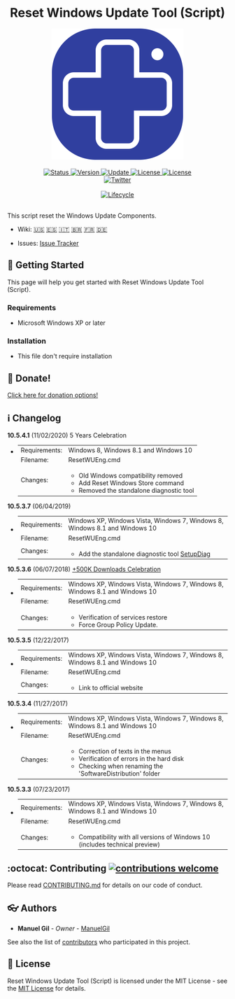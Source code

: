 <div align="center">
	<h1> Reset Windows Update Tool (Script) </h1>
</div>

<div align="center">
	<a href="https://wureset.com/downloads.php" target="_blank">
		<img src="https://github.com/ManuelGil/Reset-Windows-Update-Tool/blob/master/docs/images/wureset.png?raw=true" alt="Logo" height="300" width="300">
	</a>
</div>
<br />
<div align="center">
	<a href="#changelog">
		<img src="https://img.shields.io/badge/stability-frozen-blue.svg" alt="Status">
	</a>
	<a href="#changelog">
		<img src="https://img.shields.io/badge/release-v10.5.4.1-blue.svg" alt="Version">
	</a>
	<a href="#changelog">
		<img src="https://img.shields.io/badge/update-november-yellowgreen.svg" alt="Update">
	</a>
	<a href="https://gallery.technet.microsoft.com/scriptcenter/Reset-Windows-Update-Agent-d824badc" target="_blank">
		<img src="https://img.shields.io/badge/downloads-%2B570K-green.svg" alt="License">
	</a>
	<a href="#license">
		<img src="https://img.shields.io/badge/license-MIT%20License-green.svg" alt="License">
	</a>
</div>

<div align="center">
	<a href="https://twitter.com/intent/follow?screen_name=wureset">
		<img src="https://img.shields.io/twitter/follow/wureset.svg?style=social" alt="Twitter">
	</a>
</div>
<br />
<div align="center">
	<a href="https://support.microsoft.com/en-us/help/13853/windows-lifecycle-fact-sheet">
		<img src="https://github.com/ManuelGil/Reset-Windows-Update-Tool/blob/master/docs/images/lifecycle.png?raw=true" alt="Lifecycle">
	</a>
</div>
<br />

This script reset the Windows Update Components.

- Wiki: [:us:] [:es:] [:it:] [:brazil:] [:fr:] [:de:]

- Issues: [Issue Tracker](https://github.com/ManuelGil/Reset-Windows-Update-Tool/issues)

## :traffic_light: Getting Started

This page will help you get started with Reset Windows Update Tool (Script).

### Requirements

- Microsoft Windows XP or later

### Installation

- This file don't require installation

## :gift: Donate!

[Click here for donation options!](https://github.com/ManuelGil/Reset-Windows-Update-Tool/wiki/Donate)

<a name="changelog"></a>

## :information_source: Changelog

**10.5.4.1** (11/02/2020) 5 Years Celebration

- <table border="0" cellpadding="4">
  	<tr>
  		<td>
  			Requirements:
  		</td>
  		<td>
  			Windows 8, Windows 8.1 and Windows 10
  		</td>
  	</tr>
  	<tr>
  		<td>
  			Filename:
  		</td>
  		<td>
  			ResetWUEng.cmd
  		</td>
  	</tr>
  	<tr>
  		<td>
  			Changes:
  		</td>
  		<td>
  			<ul>
  				<li>
  					Old Windows compatibility removed
  				</li>
  				<li>
  					Add Reset Windows Store command
  				</li>
  				<li>
				  	Removed the standalone diagnostic tool
  				</li>
  			</ul>
  		</td>
  	</tr>
  </table>

**10.5.3.7** (06/04/2019)

- <table border="0" cellpadding="4">
  	<tr>
  		<td>
  			Requirements:
  		</td>
  		<td>
  			Windows XP, Windows Vista, Windows 7, Windows 8, Windows 8.1
  			and Windows 10
  		</td>
  	</tr>
  	<tr>
  		<td>
  			Filename:
  		</td>
  		<td>
  			ResetWUEng.cmd
  		</td>
  	</tr>
  	<tr>
  		<td>
  			Changes:
  		</td>
  		<td>
  			<ul>
  				<li>
  					Add the standalone diagnostic tool <a href="https://go.microsoft.com/fwlink/?linkid=870142" target="_blank">SetupDiag</a>
  				</li>
  			</ul>
  		</td>
  	</tr>
  </table>

**10.5.3.6** (06/07/2018) [+500K Downloads Celebration](https://gallery.technet.microsoft.com/scriptcenter/Reset-Windows-Update-Agent-d824badc)

- <table border="0" cellpadding="4">
  	<tr>
  		<td>
  			Requirements:
  		</td>
  		<td>
  			Windows XP, Windows Vista, Windows 7, Windows 8, Windows 8.1
  			and Windows 10
  		</td>
  	</tr>
  	<tr>
  		<td>
  			Filename:
  		</td>
  		<td>
  			ResetWUEng.cmd
  		</td>
  	</tr>
  	<tr>
  		<td>
  			Changes:
  		</td>
  		<td>
  			<ul>
  				<li>
  					Verification of services restore
  				</li>
  				<li>
  					Force Group Policy Update.
  				</li>
  			</ul>
  		</td>
  	</tr>
  </table>

**10.5.3.5** (12/22/2017)

- <table border="0" cellpadding="4">
  	<tr>
  		<td>
  			Requirements:
  		</td>
  		<td>
  			Windows XP, Windows Vista, Windows 7, Windows 8, Windows 8.1
  			and Windows 10
  		</td>
  	</tr>
  	<tr>
  		<td>
  			Filename:
  		</td>
  		<td>
  			ResetWUEng.cmd
  		</td>
  	</tr>
  	<tr>
  		<td>
  			Changes:
  		</td>
  		<td>
  			<ul>
  				<li>
  					Link to official website
  				</li>
  			</ul>
  		</td>
  	</tr>
  </table>

**10.5.3.4** (11/27/2017)

- <table border="0" cellpadding="4">
  	<tr>
  		<td>
  			Requirements:
  		</td>
  		<td>
  			Windows XP, Windows Vista, Windows 7, Windows 8, Windows 8.1
  			and Windows 10
  		</td>
  	</tr>
  	<tr>
  		<td>
  			Filename:
  		</td>
  		<td>
  			ResetWUEng.cmd
  		</td>
  	</tr>
  	<tr>
  		<td>
  			Changes:
  		</td>
  		<td>
  			<ul>
  				<li>
  					Correction of texts in the menus
  				</li>
  				<li>
  					Verification of errors in the hard disk
  				</li>
  				<li>
  					Checking when renaming the 'SoftwareDistribution' folder
  				</li>
  			</ul>
  		</td>
  	</tr>
  </table>

**10.5.3.3** (07/23/2017)

- <table border="0" cellpadding="4">
  	<tr>
  		<td>
  			Requirements:
  		</td>
  		<td>
  			Windows XP, Windows Vista, Windows 7, Windows 8, Windows 8.1
  			and Windows 10
  		</td>
  	</tr>
  	<tr>
  		<td>
  			Filename:
  		</td>
  		<td>
  			ResetWUEng.cmd
  		</td>
  	</tr>
  	<tr>
  		<td>
  			Changes:
  		</td>
  		<td>
  			<ul>
  				<li>
  					Compatibility with all versions of Windows 10
  					(includes technical preview)
  				</li>
  			</ul>
  		</td>
  	</tr>
  </table>

## :octocat: Contributing [![contributions welcome](https://img.shields.io/badge/contributions-welcome-brightgreen.svg)](https://github.com/ManuelGil/Reset-Windows-Update-Tool/issues)

Please read [CONTRIBUTING.md](https://github.com/ManuelGil/Reset-Windows-Update-Tool/blob/master/CONTRIBUTING.md)
for details on our code of conduct.

## :eyeglasses: Authors

- **Manuel Gil** - _Owner_ - [ManuelGil](https://github.com/ManuelGil)

See also the list of [contributors](https://github.com/ManuelGil/Script-Reset-Windows-Update-Tool/contributors)
who participated in this project.

<a name="license"></a>

## :memo: License

Reset Windows Update Tool (Script) is licensed under the MIT License - see the
[MIT License](https://opensource.org/licenses/MIT) for details.

[:us:]: https://github.com/ManuelGil/Reset-Windows-Update-Tool/wiki
[:es:]: https://github.com/ManuelGil/Reset-Windows-Update-Tool/wiki/Home-%5Bes%5D
[:it:]: https://github.com/ManuelGil/Reset-Windows-Update-Tool/wiki/Home-%5Bit%5D
[:brazil:]: https://github.com/ManuelGil/Reset-Windows-Update-Tool/wiki/Home-%5Bbr%5D
[:fr:]: https://github.com/ManuelGil/Reset-Windows-Update-Tool/wiki/Home-%5Bfr%5D
[:de:]: https://github.com/ManuelGil/Reset-Windows-Update-Tool/wiki/Home-%5Bde%5D
